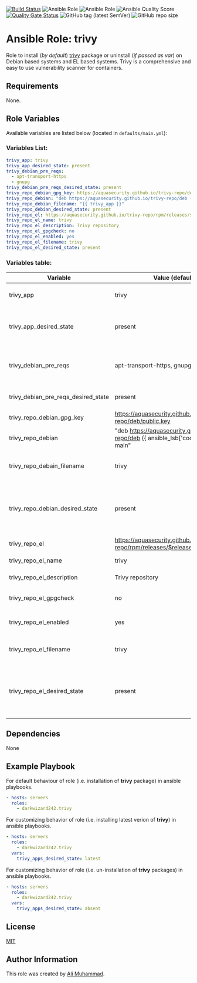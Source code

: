 [![Build Status](https://travis-ci.com/darkwizard242/ansible-role-trivy.svg?branch=master)](https://travis-ci.com/darkwizard242/ansible-role-trivy) ![Ansible Role](https://img.shields.io/ansible/role/47706?color=dark%20green%20) ![Ansible Role](https://img.shields.io/ansible/role/d/47706?label=role%20downloads) ![Ansible Quality Score](https://img.shields.io/ansible/quality/47706?label=ansible%20quality%20score) [![Quality Gate Status](https://sonarcloud.io/api/project_badges/measure?project=ansible-role-trivy&metric=alert_status)](https://sonarcloud.io/dashboard?id=ansible-role-trivy) ![GitHub tag (latest SemVer)](https://img.shields.io/github/tag/darkwizard242/ansible-role-trivy?label=release) ![GitHub repo size](https://img.shields.io/github/repo-size/darkwizard242/ansible-role-trivy?color=orange&style=flat-square)

# Ansible Role: trivy

Role to install (_by default_) [trivy](https://github.com/aquasecurity/trivy) package or uninstall (_if passed as var_) on Debian based systems and EL based systems. Trivy is a comprehensive and easy to use vulnerability scanner for containers.

## Requirements

None.

## Role Variables

Available variables are listed below (located in `defaults/main.yml`):

### Variables List:

```yaml
trivy_app: trivy
trivy_app_desired_state: present
trivy_debian_pre_reqs:
  - apt-transport-https
  - gnupg
trivy_debian_pre_reqs_desired_state: present
trivy_repo_debian_gpg_key: https://aquasecurity.github.io/trivy-repo/deb/public.key
trivy_repo_debian: "deb https://aquasecurity.github.io/trivy-repo/deb {{ ansible_lsb['codename'] }} main"
trivy_repo_debian_filename: "{{ trivy_app }}"
trivy_repo_debian_desired_state: present
trivy_repo_el: https://aquasecurity.github.io/trivy-repo/rpm/releases/$releasever/$basearch/
trivy_repo_el_name: trivy
trivy_repo_el_description: Trivy repository
trivy_repo_el_gpgcheck: no
trivy_repo_el_enabled: yes
trivy_repo_el_filename: trivy
trivy_repo_el_desired_state: present
```

### Variables table:

Variable                            | Value (default)                                                                          | Description
----------------------------------- | ---------------------------------------------------------------------------------------- | --------------------------------------------------------------------------------------------------------------------------------------------------------------------------------------------------
trivy_app                           | trivy                                                                                    | Name of trivy application package require to be installed i.e. `trivy`
trivy_app_desired_state             | present                                                                                  | State of the trivy_app package. Whether to install, verify if available or to uninstall (i.e. ansible apt module values: `present`, `latest`, or `absent`)
trivy_debian_pre_reqs               | apt-transport-https, gnupg                                                               | Trivy recommends the installation of both these packages on Debian family systems and as such, they are considered pre-requisites.
trivy_debian_pre_reqs_desired_state | present                                                                                  | Desired state for Trivy pre-requisite apps on Debian family systems.
trivy_repo_debian_gpg_key           | <https://aquasecurity.github.io/trivy-repo/deb/public.key>                               | Trivy GPG key required on Debian family systems
trivy_repo_debian                   | "deb <https://aquasecurity.github.io/trivy-repo/deb> {{ ansible_lsb['codename'] }} main" | Trivy repo URL for Debain family systems. Utilized facts such as `ansible_lsb['codename']`.
trivy_repo_debain_filename          | trivy                                                                                    | Name of the repository file that will be stored at `/etc/apt/sources.list.d/` on Debian based systems.
trivy_repo_debian_desired_state     | present                                                                                  | `present` indicates creating the repository file if it doesn't exist on Debian based systems. Alternative is `absent` (not recommended as it will prevent from installation of **trivy** package).
trivy_repo_el                       | <https://aquasecurity.github.io/trivy-repo/rpm/releases/$releasever/$basearch/>          | Repository `baseurl` for Trivy on EL based systems.
trivy_repo_el_name                  | trivy                                                                                    | Repository name for Trivy on EL based systems.
trivy_repo_el_description           | Trivy repository                                                                         | Description to be added in EL based repository file for Trivy.
trivy_repo_el_gpgcheck              | no                                                                                       | Boolean for whether to perform gpg check against Trivy on EL based systems.
trivy_repo_el_enabled               | yes                                                                                      | Boolean to set so that Trivy repository is enabled on EL based systems.
trivy_repo_el_filename              | trivy                                                                                    | Name of the repository file that will be stored at `/yum/sources.list.d/trivy.repo` on EL based systems.
trivy_repo_el_desired_state         | present                                                                                  | `present` indicates creating the repository file if it doesn't exist on EL based systems. Alternative is `absent` (not recommended as it will prevent from installation of **trivy** package).

## Dependencies

None

## Example Playbook

For default behaviour of role (i.e. installation of **trivy** package) in ansible playbooks.

```yaml
- hosts: servers
  roles:
    - darkwizard242.trivy
```

For customizing behavior of role (i.e. installing latest verion of **trivy**) in ansible playbooks.

```yaml
- hosts: servers
  roles:
    - darkwizard242.trivy
  vars:
    trivy_apps_desired_state: latest
```

For customizing behavior of role (i.e. un-installation of **trivy** packages) in ansible playbooks.

```yaml
- hosts: servers
  roles:
    - darkwizard242.trivy
  vars:
    trivy_apps_desired_state: absent
```

## License

[MIT](https://github.com/darkwizard242/ansible-role-trivy/blob/master/LICENSE)

## Author Information

This role was created by [Ali Muhammad](https://www.linkedin.com/in/ali-muhammad-759791130/).
